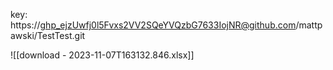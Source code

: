 key: https://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@github.com/mattpawski/TestTest.git


![[download - 2023-11-07T163132.846.xlsx]]